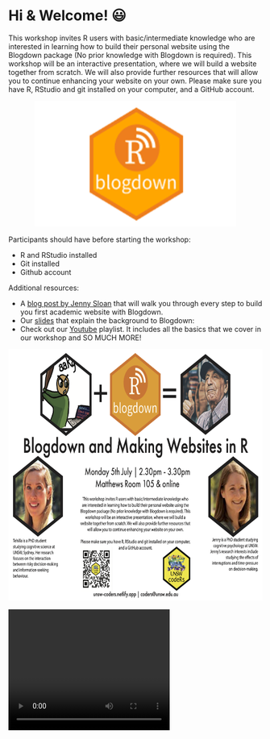 # Hi & Welcome! :smiley:

This workshop invites R users with basic/intermediate knowledge who are interested in learning how to build their personal website using the Blogdown package (No prior knowledge with Blogdown is required). This workshop will be an interactive presentation, where we will build a website together from scratch. We will also provide further resources that will allow you to continue enhancing your website on your own. Please make sure you have R, RStudio and git installed on your computer, and a GitHub account.

<p align="center">
  <img width="400" height="250" src="https://github.com/UNSW-codeRs/Blogdown-Workshop/blob/main/featured.png">
</p>

Participants should have before starting the workshop: 

- R and RStudio installed
- Git installed
- Github account


Additional resources:
- A [blog post by Jenny Sloan](https://jennysloane.netlify.app/project/blogdown/) that will walk you through every step to build you first academic website with Blogdown.
- Our [slides](https://github.com/UNSW-codeRs/Blogdown-Workshop/blob/main/Introduction_Blogdown.pptx) that explain the background to Blogdown: 
- Check out our [Youtube](https://www.youtube.com/channel/UC9Sm1qcdzyGVjQMgWsW4pcw/playlists) playlist. It includes all the basics that we cover in our workshop and SO MUCH MORE!

<p align="center">
  <img width="600" height="500" src="https://github.com/UNSW-codeRs/Blogdown-Workshop/blob/main/blogdown.png">
</p>

<video width="320" height="240" controls>
  <source src="video.mov" type="video/mp4">
</video>
